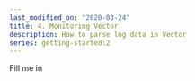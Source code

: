 ```yaml
---
last_modified_on: "2020-03-24"
title: 4. Monitoring Vector
description: How to parse log data in Vector
series: getting-started:2
---
```


Fill me in



